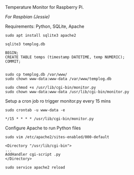Temperature Monitor for Raspberry Pi. 

*For Raspbian (Jessie)*

Requirements: Python, SQLite, Apache

    sudo apt install sqlite3 apache2

    sqlite3 templog.db

    BEGIN;
    CREATE TABLE temps (timestamp DATETIME, temp NUMERIC);
    COMMIT;


    sudo cp templog.db /var/www/
    sudo chown www-data:www-data /var/www/templog.db 

    sudo chmod +x /usr/lib/cgi-bin/monitor.py 
    sudo chown www-data:www-data /usr/lib/cgi-bin/monitor.py 

Setup a cron job ro trigger monitor.py every 15 mins

    sudo crontab -u www-data -e

    */15 * * * * /usr/lib/cgi-bin/monitor.py

Configure Apache to run Python files

    sudo vim /etc/apache2/sites-enabled/000-default

    <Directory "/usr/lib/cgi-bin">
    ...
    AddHandler cgi-script .py
    </Directory>

    sudo service apache2 reload
